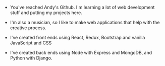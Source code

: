 - You've reached Andy's Github. I'm learning a lot of web development stuff and putting my projects here.

- I'm also a musician, so I like to make web applications that help with the creative process.

- I've created front ends using React, Redux, Bootstrap and vanilla JavaScript and CSS

- I've created back ends using Node with Express and MongoDB, and Python with Django.
